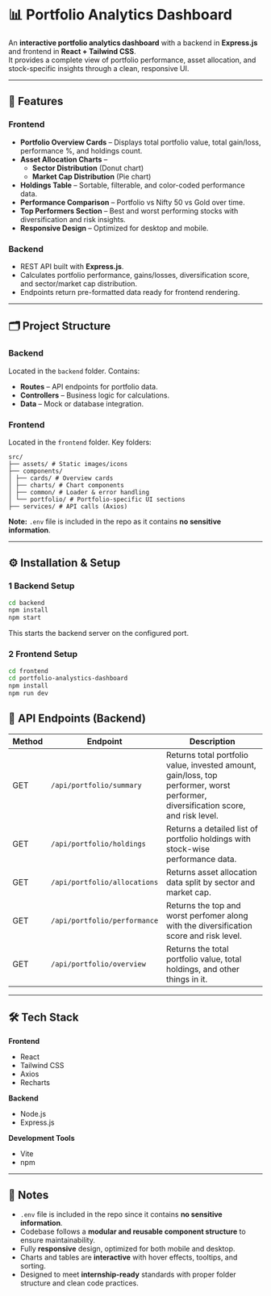 # 📊 Portfolio Analytics Dashboard

An **interactive portfolio analytics dashboard** with a backend in **Express.js** and frontend in **React + Tailwind CSS**.  
It provides a complete view of portfolio performance, asset allocation, and stock-specific insights through a clean, responsive UI.  

---

## 🚀 Features

### **Frontend**
- **Portfolio Overview Cards** – Displays total portfolio value, total gain/loss, performance %, and holdings count.  
- **Asset Allocation Charts** –  
  - **Sector Distribution** (Donut chart)  
  - **Market Cap Distribution** (Pie chart)  
- **Holdings Table** – Sortable, filterable, and color-coded performance data.  
- **Performance Comparison** – Portfolio vs Nifty 50 vs Gold over time.  
- **Top Performers Section** – Best and worst performing stocks with diversification and risk insights.  
- **Responsive Design** – Optimized for desktop and mobile.  

### **Backend**
- REST API built with **Express.js**.  
- Calculates portfolio performance, gains/losses, diversification score, and sector/market cap distribution.  
- Endpoints return pre-formatted data ready for frontend rendering.

---

## 🗂 Project Structure

### **Backend**
Located in the `backend` folder. Contains:
- **Routes** – API endpoints for portfolio data.  
- **Controllers** – Business logic for calculations.  
- **Data** – Mock or database integration.

### **Frontend**
Located in the `frontend` folder. Key folders:
```
src/
├── assets/ # Static images/icons
├── components/
│ ├── cards/ # Overview cards
│ ├── charts/ # Chart components
│ ├── common/ # Loader & error handling
│ └── portfolio/ # Portfolio-specific UI sections
├── services/ # API calls (Axios)
```


**Note:** `.env` file is included in the repo as it contains **no sensitive information**.

---

## ⚙️ Installation & Setup

### **1️ Backend Setup**
```bash
cd backend
npm install
npm start
```
This starts the backend server on the configured port.

### **2 Frontend Setup**
```bash
cd frontend
cd portfolio-analystics-dashboard
npm install
npm run dev
```

## 📡 API Endpoints (Backend)

| Method | Endpoint                | Description |
|--------|-------------------------|-------------|
| GET    | `/api/portfolio/summary`    | Returns total portfolio value, invested amount, gain/loss, top performer, worst performer, diversification score, and risk level. |
| GET    | `/api/portfolio/holdings`   | Returns a detailed list of portfolio holdings with stock-wise performance data. |
| GET    | `/api/portfolio/allocations` | Returns asset allocation data split by sector and market cap. |
| GET    | `/api/portfolio/performance` | Returns the top and worst perfomer along with the diversification score and risk level. |
| GET    | `/api/portfolio/overview` | Returns the total portfolio value, total holdings, and other things in it. |

---

## 🛠 Tech Stack

**Frontend**
- React
- Tailwind CSS
- Axios
- Recharts

**Backend**
- Node.js
- Express.js

**Development Tools**
- Vite
- npm

---

## 📌 Notes
- `.env` file is included in the repo since it contains **no sensitive information**.  
- Codebase follows a **modular and reusable component structure** to ensure maintainability.  
- Fully **responsive** design, optimized for both mobile and desktop.  
- Charts and tables are **interactive** with hover effects, tooltips, and sorting.  
- Designed to meet **internship-ready** standards with proper folder structure and clean code practices.


